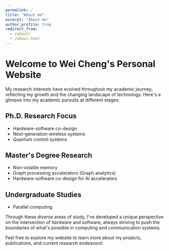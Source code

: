 ```yaml
---
permalink: /
title: "About me"
excerpt: "About me"
author_profile: true
redirect_from: 
  - /about/
  - /about.html
---
```


# Welcome to Wei Cheng's Personal Website

My research interests have evolved throughout my academic journey, reflecting my growth and the changing landscape of technology. Here's a glimpse into my academic pursuits at different stages:

## Ph.D. Research Focus
- Hardware-software co-design
- Next-generation wireless systems
- Quantum control systems

## Master's Degree Research
- Non-volatile memory 
- Graph processing accelerators (Graph analytics)
- Hardware-software co-design for AI accelerators

## Undergraduate Studies
- Parallel computing

Through these diverse areas of study, I've developed a unique perspective on the intersection of hardware and software, always striving to push the boundaries of what's possible in computing and communication systems.

Feel free to explore my website to learn more about my projects, publications, and current research endeavors!